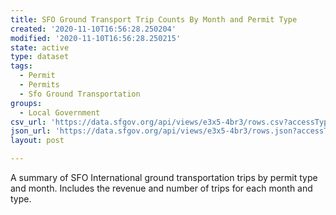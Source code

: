 ```yaml
---
title: SFO Ground Transport Trip Counts By Month and Permit Type
created: '2020-11-10T16:56:28.250204'
modified: '2020-11-10T16:56:28.250215'
state: active
type: dataset
tags:
  - Permit
  - Permits
  - Sfo Ground Transportation
groups:
  - Local Government
csv_url: 'https://data.sfgov.org/api/views/e3x5-4br3/rows.csv?accessType=DOWNLOAD'
json_url: 'https://data.sfgov.org/api/views/e3x5-4br3/rows.json?accessType=DOWNLOAD'
layout: post

---
```

A summary of SFO International ground transportation trips by permit type and month. Includes the revenue and number of trips for each month and type.
